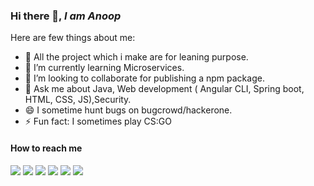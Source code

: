 ### Hi there 👋, *I am Anoop*

Here are few things about me:

- 🔭 All the project which i make are for leaning purpose.
- 🌱 I’m currently learning Microservices.
- 👯 I’m looking to collaborate for publishing a npm package.
- 💬 Ask me about Java, Web development ( Angular CLI, Spring boot, HTML, CSS, JS),Security.
- 😄 I sometime hunt bugs on bugcrowd/hackerone.
- ⚡ Fun fact: I sometimes play CS:GO

#### How to reach me
<p>
 
 [![](https://img.shields.io/badge/Twitter-1DA1F2?style=for-the-badge&logo=twitter&logoColor=white)](https://twitter.com/aps08__)
 [![](https://img.shields.io/badge/Medium-12100E?style=for-the-badge&logo=medium&logoColor=white)](https://medium.com/@aps08)
 [![](https://img.shields.io/badge/LinkedIn-0077B5?style=for-the-badge&logo=linkedin&logoColor=white)](https://www.linkedin.com/in/aps08)
 [![](https://img.shields.io/badge/YouTube-FF0000?style=for-the-badge&logo=youtube&logoColor=white)](https://www.youtube.com/channel/UCu_vHY1svvi8mRjccSpSfbw)
 [![](https://img.shields.io/badge/GitHub-100000?style=for-the-badge&logo=github&logoColor=white)](https://github.com/aps08)
 [![](https://img.shields.io/badge/Instagram-E4405F?style=for-the-badge&logo=instagram&logoColor=white)](https://www.instagram.com/aps08__)
</p>
